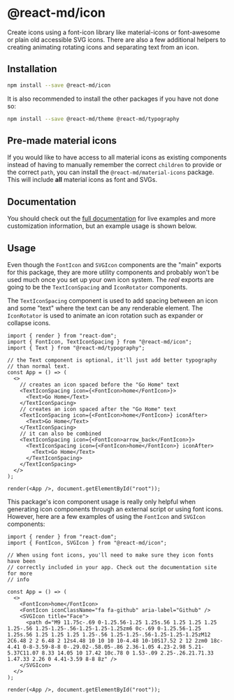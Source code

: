 # @react-md/icon

Create icons using a font-icon library like material-icons or font-awesome or
plain old accessible SVG icons. There are also a few additional helpers to
creating animating rotating icons and separating text from an icon.

## Installation

```sh
npm install --save @react-md/icon
```

It is also recommended to install the other packages if you have not done so:

```sh
npm install --save @react-md/theme @react-md/typography
```

## Pre-made material icons

If you would like to have access to all material icons as existing components
instead of having to manually remember the correct `children` to provide or the
correct `path`, you can install the `@react-md/material-icons` package. This
will include **all** material icons as font and SVGs.

<!-- DOCS_REMOVE -->

## Documentation

You should check out the
[full documentation](https://react-md.dev/packages/icon/demos) for live examples
and more customization information, but an example usage is shown below.

<!-- DOCS_REMOVE_END -->

## Usage

Even though the `FontIcon` and `SVGIcon` components are the "main" exports for
this package, they are more utility components and probably won't be used much
once you set up your own icon system. The _real_ exports are going to be the
`TextIconSpacing` and `IconRotator` components.

The `TextIconSpacing` component is used to add spacing between an icon and some
"text" where the text can be any renderable element. The `IconRotator` is used
to animate an icon rotation such as expander or collapse icons.

```tsx
import { render } from "react-dom";
import { FontIcon, TextIconSpacing } from "@react-md/icon";
import { Text } from "@react-md/typography";

// the Text component is optional, it'll just add better typography
// than normal text.
const App = () => (
  <>
    // creates an icon spaced before the "Go Home" text
    <TextIconSpacing icon={<FontIcon>home</FontIcon>}>
      <Text>Go Home</Text>
    </TextIconSpacing>
    // creates an icon spaced after the "Go Home" text
    <TextIconSpacing icon={<FontIcon>home</FontIcon>} iconAfter>
      <Text>Go Home</Text>
    </TextIconSpacing>
    // it can also be combined
    <TextIconSpacing icon={<FontIcon>arrow_back</FontIcon>}>
      <TextIconSpacing icon={<FontIcon>home</FontIcon>} iconAfter>
        <Text>Go Home</Text>
      </TextIconSpacing>
    </TextIconSpacing>
  </>
);

render(<App />, document.getElementById("root"));
```

This package's icon component usage is really only helpful when generating icon
components through an external script or using font icons. However, here are a
few examples of using the `FontIcon` and `SVGIcon` components:

```tsx
import { render } from "react-dom";
import { FontIcon, SVGIcon } from "@react-md/icon";

// When using font icons, you'll need to make sure they icon fonts have been
// correctly included in your app. Check out the documentation site for more
// info

const App = () => (
  <>
    <FontIcon>home</FontIcon>
    <FontIcon iconClassName="fa fa-github" aria-label="Github" />
    <SVGIcon title="Face">
      <path d="M9 11.75c-.69 0-1.25.56-1.25 1.25s.56 1.25 1.25 1.25 1.25-.56 1.25-1.25-.56-1.25-1.25-1.25zm6 0c-.69 0-1.25.56-1.25 1.25s.56 1.25 1.25 1.25 1.25-.56 1.25-1.25-.56-1.25-1.25-1.25zM12 2C6.48 2 2 6.48 2 12s4.48 10 10 10 10-4.48 10-10S17.52 2 12 2zm0 18c-4.41 0-8-3.59-8-8 0-.29.02-.58.05-.86 2.36-1.05 4.23-2.98 5.21-5.37C11.07 8.33 14.05 10 17.42 10c.78 0 1.53-.09 2.25-.26.21.71.33 1.47.33 2.26 0 4.41-3.59 8-8 8z" />
    </SVGIcon>
  </>
);

render(<App />, document.getElementById("root"));
```

